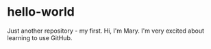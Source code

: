 # hello-world
Just another repository - my first.
Hi, I'm Mary. I'm very excited about learning to use GitHub.
